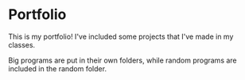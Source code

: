 # Portfolio

This is my portfolio! I've included some projects that I've made in my classes. 

Big programs are put in their own folders, while random programs are included in the random folder.
